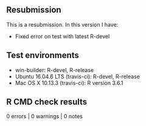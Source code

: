 ## Resubmission
This is a resubmission. In this version I have:
* Fixed error on test with latest R-devel

## Test environments
* win-builder: R-devel, R-release
* Ubuntu 16.04.6 LTS (travis-ci): R-devel, R-release
* Mac OS X 10.13.3 (travis-ci): R version 3.6.1 

## R CMD check results

0 errors | 0 warnings | 0 notes
